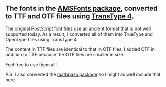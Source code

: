 The fonts in the [AMSFonts package](https://ctan.org/pkg/amsfonts),
converted to TTF and OTF files using [TransType 4](https://www.fontlab.com/font-converter/transtype/).
-----------------------

The original PostScript font files use an ancient format that is not well supported today.
As a result, I converted all of them into TrueType and OpenType files using TransType 4.

The content in TTF files are identical to that in OTF files; I added OTF in addition to TTF because the OTF files are smaller in size.

Feel free to use them all!

P.S. I also converted the [mathpazo package](https://ctan.org/pkg/mathpazo) so I might as well include that here.
